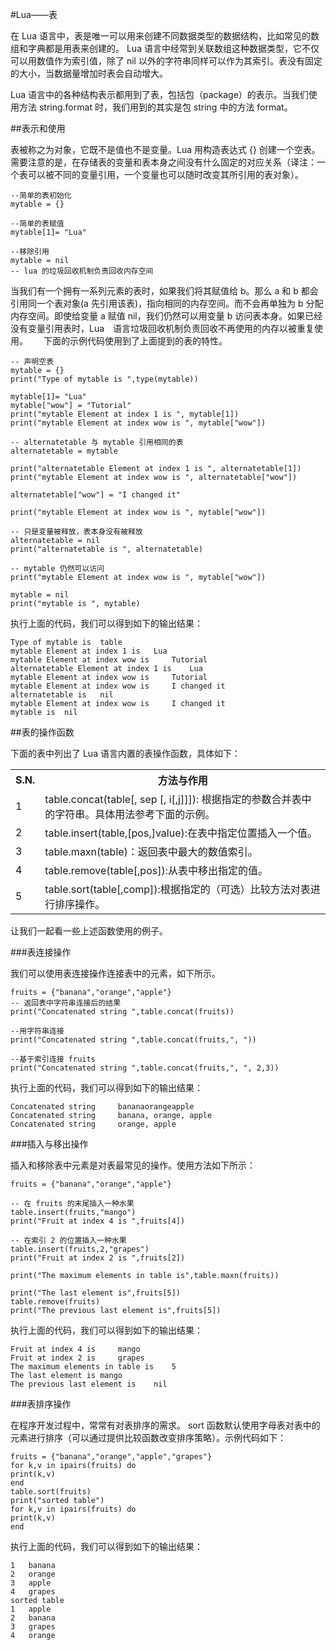 #Lua——表  

在 Lua 语言中，表是唯一可以用来创建不同数据类型的数据结构，比如常见的数组和字典都是用表来创建的。 Lua 语言中经常到关联数组这种数据类型，它不仅可以用数值作为索引值，除了 nil 以外的字符串同样可以作为其索引。表没有固定的大小，当数据量增加时表会自动增大。  

Lua 语言中的各种结构表示都用到了表，包括包（package）的表示。当我们使用方法 string.format 时，我们用到的其实是包 string 中的方法 format。  

##表示和使用  

表被称之为对象，它既不是值也不是变量。Lua 用构造表达式 {} 创建一个空表。需要注意的是，在存储表的变量和表本身之间没有什么固定的对应关系（译注：一个表可以被不同的变量引用，一个变量也可以随时改变其所引用的表对象）。  

```
--简单的表初始化
mytable = {}

--简单的表赋值
mytable[1]= "Lua"

--移除引用
mytable = nil
-- lua 的垃圾回收机制负责回收内存空间
```  

当我们有一个拥有一系列元素的表时，如果我们将其赋值给 b。那么 a 和 b 都会引用同一个表对象(a 先引用该表)，指向相同的内存空间。而不会再单独为 b 分配内存空间。即使给变量 a 赋值 nil，我们仍然可以用变量 b 访问表本身。如果已经没有变量引用表时，Lua　语言垃圾回收机制负责回收不再使用的内存以被重复使用。　　
下面的示例代码使用到了上面提到的表的特性。　　

```
-- 声明空表
mytable = {}
print("Type of mytable is ",type(mytable))

mytable[1]= "Lua"
mytable["wow"] = "Tutorial"
print("mytable Element at index 1 is ", mytable[1])
print("mytable Element at index wow is ", mytable["wow"])

-- alternatetable 与 mytable 引用相同的表
alternatetable = mytable

print("alternatetable Element at index 1 is ", alternatetable[1])
print("mytable Element at index wow is ", alternatetable["wow"])

alternatetable["wow"] = "I changed it"

print("mytable Element at index wow is ", mytable["wow"])

-- 只是变量被释放，表本身没有被释放
alternatetable = nil
print("alternatetable is ", alternatetable)

-- mytable 仍然可以访问
print("mytable Element at index wow is ", mytable["wow"])

mytable = nil
print("mytable is ", mytable)
```  

执行上面的代码，我们可以得到如下的输出结果：  

```
Type of mytable is 	table
mytable Element at index 1 is 	Lua
mytable Element at index wow is 	Tutorial
alternatetable Element at index 1 is 	Lua
mytable Element at index wow is 	Tutorial
mytable Element at index wow is 	I changed it
alternatetable is 	nil
mytable Element at index wow is 	I changed it
mytable is 	nil
```  

##表的操作函数  

下面的表中列出了 Lua 语言内置的表操作函数，具体如下：  

<table>
	<tr>
		<th>S.N.</th>
		<th>方法与作用</th>
	</tr>
	<tr>
		<td>1</td>
		<td>table.concat(table[, sep [, i[,j]]]): 根据指定的参数合并表中的字符串。具体用法参考下面的示例。</td>
	</tr>
	<tr>
		<td>2</td>
		<td>table.insert(table,[pos,]value):在表中指定位置插入一个值。</td>
	</tr>
	<tr>
		<td>3</td>
		<td>table.maxn(table)：返回表中最大的数值索引。</td>
	</tr>
	<tr>
		<td>4</td>
		<td>table.remove(table[,pos]):从表中移出指定的值。</td>
	</tr>	<tr>
		<td>5</td>
		<td>table.sort(table[,comp]):根据指定的（可选）比较方法对表进行排序操作。</td>
	</tr>
</table>  

让我们一起看一些上述函数使用的例子。  

###表连接操作  

我们可以使用表连接操作连接表中的元素，如下所示。  

```
fruits = {"banana","orange","apple"}
-- 返回表中字符串连接后的结果
print("Concatenated string ",table.concat(fruits))

--用字符串连接
print("Concatenated string ",table.concat(fruits,", "))

--基于索引连接 fruits 
print("Concatenated string ",table.concat(fruits,", ", 2,3))
```  

执行上面的代码，我们可以得到如下的输出结果：  

```
Concatenated string 	bananaorangeapple
Concatenated string 	banana, orange, apple
Concatenated string 	orange, apple
```  

###插入与移出操作  

插入和移除表中元素是对表最常见的操作。使用方法如下所示：  

```
fruits = {"banana","orange","apple"}

-- 在 fruits 的末尾插入一种水果
table.insert(fruits,"mango")
print("Fruit at index 4 is ",fruits[4])

-- 在索引 2 的位置插入一种水果
table.insert(fruits,2,"grapes")
print("Fruit at index 2 is ",fruits[2])

print("The maximum elements in table is",table.maxn(fruits))

print("The last element is",fruits[5])
table.remove(fruits)
print("The previous last element is",fruits[5])
```  

执行上面的代码，我们可以得到如下的输出结果：  

```
Fruit at index 4 is 	mango
Fruit at index 2 is 	grapes
The maximum elements in table is	5
The last element is	mango
The previous last element is	nil
```  

###表排序操作  

在程序开发过程中，常常有对表排序的需求。 sort 函数默认使用字母表对表中的元素进行排序（可以通过提供比较函数改变排序策略）。示例代码如下：  

```
fruits = {"banana","orange","apple","grapes"}
for k,v in ipairs(fruits) do
print(k,v)
end
table.sort(fruits)
print("sorted table")
for k,v in ipairs(fruits) do
print(k,v)
end
```  

执行上面的代码，我们可以得到如下的输出结果：  

```
1	banana
2	orange
3	apple
4	grapes
sorted table
1	apple
2	banana
3	grapes
4	orange
```  
